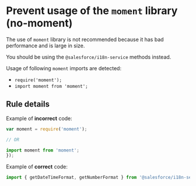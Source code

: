 # Prevent usage of the `moment` library (no-moment)

The use of `moment` library is not recommended because it has bad performance and is large in size.

You should be using the `@salesforce/i18n-service` methods instead.

Usage of following `moment` imports are detected:

-   `require('moment');`
-   `import moment from 'moment';`

## Rule details

Example of **incorrect** code:

```js
var moment = require('moment');

// OR

import moment from 'moment';
});
```

Example of **correct** code:

```js
import { getDateTimeFormat, getNumberFormat } from '@salesforce/i18n-service';
```
